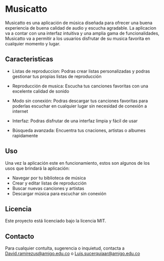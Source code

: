 # Musicatto

Musicatto es una aplicación de música diseñada para ofrecer una buena experiencia de buena calidad de audio y escucha agradable. La aplicacion va a contar con una interfaz intuitiva y una amplia gama de funcionalidades, Musicatto va a permitir a los usuarios disfrutar de su musica favorita en cualquier momento y lugar.

## Caracteristicas

* Listas de reproduccion: Podras crear listas personalizadas y podras gestionar tus propias listas de reproducción

* Reproducción de musica: Escucha tus canciones favoritas con una excelente calidad de sonido

* Modo sin conexión: Podras descargar tus canciones favoritas para poderlas escuchar en cualquier lugar sin necesidad de conexión a internet

* Interfaz: Podras disfrutar de una interfaz limpia y fácil de usar

* Búsqueda avanzada: Encuentra tus cnaciones, artistas o albumes rapidamente

## Uso

Una vez la aplicación este en funcionamiento, estos son algunos de los usos que brindará la aplicación:

* Navegar por tu biblioteca de música
* Crear y editar listas de reproducción
* Buscar nuevas canciones y artistas
* Descargar música para escuchar sin conexión

## Licencia

Este proyecto está licenciado bajo la licencia MIT.

## Contacto

Para cualquier contulta, sugerencia o inquietud, contacta a David.ramirezus@amigo.edu.co o Luis.sucerquiaar@amigo.edu.co

